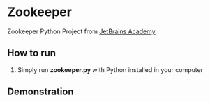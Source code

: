# Zookeeper
Zookeeper Python Project from [JetBrains Academy](https://hyperskill.org/projects/98)

## How to run
1. Simply run __zookeeper.py__ with Python installed in your computer

## Demonstration
